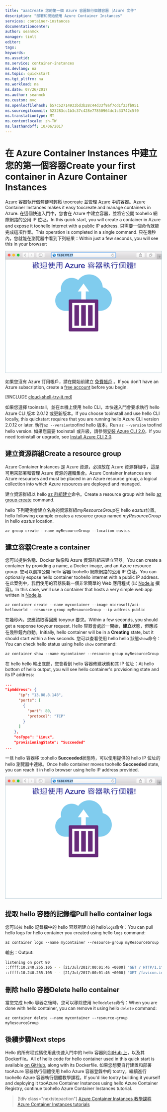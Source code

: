 ```yaml
---
title: "aaaCreate 您的第一個 Azure 容器執行個體容器 |Azure 文件"
description: "部署和開始使用 Azure Container Instances"
services: container-instances
documentationcenter: 
author: seanmck
manager: timlt
editor: 
tags: 
keywords: 
ms.assetid: 
ms.service: container-instances
ms.devlang: na
ms.topic: quickstart
ms.tgt_pltfrm: na
ms.workload: na
ms.date: 07/26/2017
ms.author: seanmck
ms.custom: mvc
ms.openlocfilehash: b57c52714933bd3b28c44d33f9af7cd1f23fb951
ms.sourcegitcommit: 523283cc1b3c37c428e77850964dc1c33742c5f0
ms.translationtype: MT
ms.contentlocale: zh-TW
ms.lasthandoff: 10/06/2017
---
```

# <a name="create-your-first-container-in-azure-container-instances"></a><span data-ttu-id="0e2f9-103">在 Azure Container Instances 中建立您的第一個容器</span><span class="sxs-lookup"><span data-stu-id="0e2f9-103">Create your first container in Azure Container Instances</span></span>

<span data-ttu-id="0e2f9-104">Azure 容器執行個體便可輕鬆 toocreate 並管理 Azure 中的容器。</span><span class="sxs-lookup"><span data-stu-id="0e2f9-104">Azure Container Instances makes it easy toocreate and manage containers in Azure.</span></span> <span data-ttu-id="0e2f9-105">在這個快速入門中，您會在 Azure 中建立容器，並將它公開 toohello 網際網路的公用 IP 位址。</span><span class="sxs-lookup"><span data-stu-id="0e2f9-105">In this quick start, you will create a container in Azure and expose it toohello internet with a public IP address.</span></span> <span data-ttu-id="0e2f9-106">只需要一個命令就能完成這項作業。</span><span class="sxs-lookup"><span data-stu-id="0e2f9-106">This operation is completed in a single command.</span></span> <span data-ttu-id="0e2f9-107">只在幾秒內，您就能在瀏覽器中看到下列結果：</span><span class="sxs-lookup"><span data-stu-id="0e2f9-107">Within just a few seconds, you will see this in your browser:</span></span>

![在瀏覽器中檢視使用 Azure Container Instances 所部署的應用程式][aci-app-browser]

<span data-ttu-id="0e2f9-109">如果您沒有 Azure 訂用帳戶，請在開始前建立 [免費帳戶](https://azure.microsoft.com/free/?WT.mc_id=A261C142F) 。</span><span class="sxs-lookup"><span data-stu-id="0e2f9-109">If you don't have an Azure subscription, create a [free account](https://azure.microsoft.com/free/?WT.mc_id=A261C142F) before you begin.</span></span>

[!INCLUDE [cloud-shell-try-it.md](../../includes/cloud-shell-try-it.md)]

<span data-ttu-id="0e2f9-110">如果您選擇 tooinstall，並在本機上使用 hello CLI，本快速入門會要求執行 hello Azure CLI 版本 2.0.12 或更新版本。</span><span class="sxs-lookup"><span data-stu-id="0e2f9-110">If you choose tooinstall and use hello CLI locally, this quickstart requires that you are running hello Azure CLI version 2.0.12 or later.</span></span> <span data-ttu-id="0e2f9-111">執行`az --version`toofind hello 版本。</span><span class="sxs-lookup"><span data-stu-id="0e2f9-111">Run `az --version` toofind hello version.</span></span> <span data-ttu-id="0e2f9-112">如果您需要 tooinstall 或升級，請參閱[安裝 Azure CLI 2.0]( /cli/azure/install-azure-cli)。</span><span class="sxs-lookup"><span data-stu-id="0e2f9-112">If you need tooinstall or upgrade, see [Install Azure CLI 2.0]( /cli/azure/install-azure-cli).</span></span> 

## <a name="create-a-resource-group"></a><span data-ttu-id="0e2f9-113">建立資源群組</span><span class="sxs-lookup"><span data-stu-id="0e2f9-113">Create a resource group</span></span>

<span data-ttu-id="0e2f9-114">Azure Container Instances 是 Azure 資源，必須放在 Azure 資源群組中，這是可用來部署和管理 Azure 資源的邏輯集合。</span><span class="sxs-lookup"><span data-stu-id="0e2f9-114">Azure Container Instances are Azure resources and must be placed in an Azure resource group, a logical collection into which Azure resources are deployed and managed.</span></span>

<span data-ttu-id="0e2f9-115">建立資源群組以 hello [az 群組建立](/cli/azure/group#create)命令。</span><span class="sxs-lookup"><span data-stu-id="0e2f9-115">Create a resource group with hello [az group create](/cli/azure/group#create) command.</span></span> 

<span data-ttu-id="0e2f9-116">hello 下列範例會建立名為的資源群組*myResourceGroup*在 hello *eastus*位置。</span><span class="sxs-lookup"><span data-stu-id="0e2f9-116">hello following example creates a resource group named *myResourceGroup* in hello *eastus* location.</span></span>

```azurecli-interactive 
az group create --name myResourceGroup --location eastus
```

## <a name="create-a-container"></a><span data-ttu-id="0e2f9-117">建立容器</span><span class="sxs-lookup"><span data-stu-id="0e2f9-117">Create a container</span></span>

<span data-ttu-id="0e2f9-118">您可以提供名稱、Docker 映像和 Azure 資源群組來建立容器。</span><span class="sxs-lookup"><span data-stu-id="0e2f9-118">You can create a container by providing a name, a Docker image, and an Azure resource group.</span></span> <span data-ttu-id="0e2f9-119">您可以選擇公開 hello 容器 toohello 網際網路的公用 IP 位址。</span><span class="sxs-lookup"><span data-stu-id="0e2f9-119">You can optionally expose hello container toohello internet with a public IP address.</span></span> <span data-ttu-id="0e2f9-120">在此案例中，我們使用的容器裝載一個非常簡單的 Web 應用程式 (以 [Node.js](http://nodejs.org) 撰寫)。</span><span class="sxs-lookup"><span data-stu-id="0e2f9-120">In this case, we'll use a container that hosts a very simple web app written in [Node.js](http://nodejs.org).</span></span>

```azurecli-interactive
az container create --name mycontainer --image microsoft/aci-helloworld --resource-group myResourceGroup --ip-address public 
```

<span data-ttu-id="0e2f9-121">在幾秒內，您應該取得回應 tooyour 要求。</span><span class="sxs-lookup"><span data-stu-id="0e2f9-121">Within a few seconds, you should get a response tooyour request.</span></span> <span data-ttu-id="0e2f9-122">Hello 容器會處於一開始，**建立**狀態，但應該在幾秒鐘內啟動。</span><span class="sxs-lookup"><span data-stu-id="0e2f9-122">Initially, hello container will be in a **Creating** state, but it should start within a few seconds.</span></span> <span data-ttu-id="0e2f9-123">您可以查看使用 hello hello 狀態`show`命令：</span><span class="sxs-lookup"><span data-stu-id="0e2f9-123">You can check hello status using hello `show` command:</span></span>

```azurecli-interactive
az container show --name mycontainer --resource-group myResourceGroup
```

<span data-ttu-id="0e2f9-124">在 hello hello 輸出底部，您會看到 hello 容器佈建狀態和其 IP 位址：</span><span class="sxs-lookup"><span data-stu-id="0e2f9-124">At hello bottom of hello output, you will see hello container's provisioning state and its IP address:</span></span>

```json
...
"ipAddress": {
      "ip": "13.88.8.148",
      "ports": [
        {
          "port": 80,
          "protocol": "TCP"
        }
      ]
    },
    "osType": "Linux",
    "provisioningState": "Succeeded"
...
```

<span data-ttu-id="0e2f9-125">一旦 hello 容器移 toohello **Succeeded**狀態時，可以使用提供的 hello IP 位址的 hello 瀏覽器中連線。</span><span class="sxs-lookup"><span data-stu-id="0e2f9-125">Once hello container moves toohello **Succeeded** state, you can reach it in hello browser using hello IP address provided.</span></span> 

![在瀏覽器中檢視使用 Azure Container Instances 所部署的應用程式][aci-app-browser]

## <a name="pull-hello-container-logs"></a><span data-ttu-id="0e2f9-127">提取 hello 容器的記錄檔</span><span class="sxs-lookup"><span data-stu-id="0e2f9-127">Pull hello container logs</span></span>

<span data-ttu-id="0e2f9-128">您可以拉 hello 記錄檔中的 hello 容器所建立的 hello`logs`命令：</span><span class="sxs-lookup"><span data-stu-id="0e2f9-128">You can pull hello logs for hello container you created using hello `logs` command:</span></span>

```azurecli-interactive
az container logs --name mycontainer --resource-group myResourceGroup
```

<span data-ttu-id="0e2f9-129">輸出：</span><span class="sxs-lookup"><span data-stu-id="0e2f9-129">Output:</span></span>

```bash
listening on port 80
::ffff:10.240.255.105 - - [21/Jul/2017:00:01:46 +0000] "GET / HTTP/1.1" 200 1663 "-" "Mozilla/5.0 (Windows NT 10.0; Win64; x64) AppleWebKit/537.36 (KHTML, like Gecko) Chrome/59.0.3071.115 Safari/537.36"
::ffff:10.240.255.105 - - [21/Jul/2017:00:01:46 +0000] "GET /favicon.ico HTTP/1.1" 404 150 "http://104.210.39.122/" "Mozilla/5.0 (Windows NT 10.0; Win64; x64) AppleWebKit/537.36 (KHTML, like Gecko) Chrome/59.0.3071.115 Safari/537.36"
```

## <a name="delete-hello-container"></a><span data-ttu-id="0e2f9-130">刪除 hello 容器</span><span class="sxs-lookup"><span data-stu-id="0e2f9-130">Delete hello container</span></span>

<span data-ttu-id="0e2f9-131">當您完成 hello 容器之後時，您可以移除使用 hello`delete`命令：</span><span class="sxs-lookup"><span data-stu-id="0e2f9-131">When you are done with hello container, you can remove it using hello `delete` command:</span></span>

```azurecli-interactive
az container delete --name mycontainer --resource-group myResourceGroup
```

## <a name="next-steps"></a><span data-ttu-id="0e2f9-132">後續步驟</span><span class="sxs-lookup"><span data-stu-id="0e2f9-132">Next steps</span></span>

<span data-ttu-id="0e2f9-133">Hello 的所有程式碼使用此快速入門中的 hello 容器則[GitHub 上][app-github-repo]，以及其 Dockerfile。</span><span class="sxs-lookup"><span data-stu-id="0e2f9-133">All of hello code for hello container used in this quick start is available [on GitHub][app-github-repo], along with its Dockerfile.</span></span> <span data-ttu-id="0e2f9-134">如果您想要自行建置和部署 tooAzure 容器執行個體使用 hello Azure 容器登錄中的 tootry，繼續進行 toohello Azure 容器執行個體教學課程。</span><span class="sxs-lookup"><span data-stu-id="0e2f9-134">If you'd like tootry building it yourself and deploying it tooAzure Container Instances using hello Azure Container Registry, continue toohello Azure Container Instances tutorial.</span></span>

> [!div class="nextstepaction"]
> [<span data-ttu-id="0e2f9-135">Azure Container Instances 教學課程</span><span class="sxs-lookup"><span data-stu-id="0e2f9-135">Azure Container Instances tutorials</span></span>](./container-instances-tutorial-prepare-app.md)


<!-- LINKS -->
[app-github-repo]: https://github.com/Azure-Samples/aci-helloworld.git

<!-- IMAGES -->
[aci-app-browser]: ./media/container-instances-quickstart/aci-app-browser.png